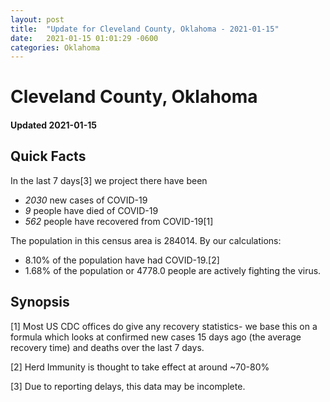 ```yaml
---
layout: post
title:  "Update for Cleveland County, Oklahoma - 2021-01-15"
date:   2021-01-15 01:01:29 -0600
categories: Oklahoma
---
```


# Cleveland County, Oklahoma
#### Updated 2021-01-15

## Quick Facts

In the last 7 days[3] we project there have been
- *2030* new cases of COVID-19
- *9* people have died of COVID-19
- *562* people have recovered from COVID-19[1]

The population in this census area is 284014. By our calculations:
- 8.10% of the population have had COVID-19.[2]
- 1.68% of the population or 4778.0 people are actively fighting the virus.

## Synopsis




[1] Most US CDC offices do give any recovery statistics- we base this on a formula which looks at confirmed new cases
15 days ago (the average recovery time) and deaths over the last 7 days.

[2] Herd Immunity is thought to take effect at around ~70-80%

[3] Due to reporting delays, this data may be incomplete.
 
    